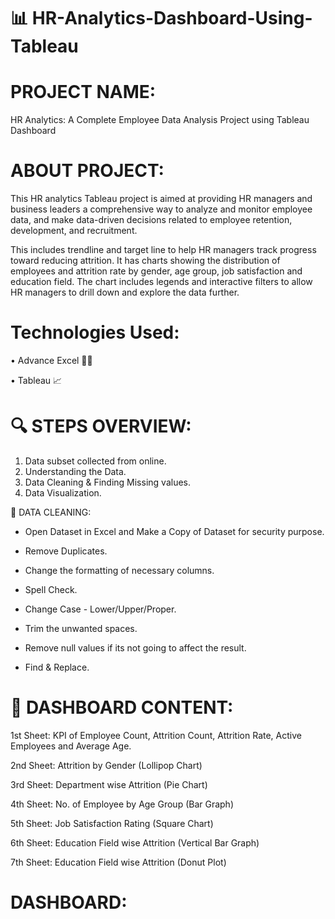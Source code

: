 # 📊 HR-Analytics-Dashboard-Using-Tableau

# PROJECT NAME:
HR Analytics: A Complete Employee Data Analysis Project using Tableau Dashboard

# ABOUT PROJECT:
This HR analytics Tableau project is aimed at providing HR managers and business leaders a comprehensive way to analyze and monitor employee data, and make data-driven decisions related to employee retention, development, and recruitment.

This includes trendline and target line to help HR managers track progress toward reducing attrition. It has charts showing the distribution of employees and attrition rate by gender, age group, job satisfaction and education field. The chart includes legends and interactive filters to allow HR managers to drill down and explore the data further.

# Technologies Used:
• Advance Excel 👨‍💻 

• Tableau 📈

# 🔍 STEPS OVERVIEW:
1. Data subset collected from online.
2. Understanding the Data.
3. Data Cleaning & Finding Missing values.
4. Data Visualization.

💼 DATA CLEANING:

* Open Dataset in Excel and Make a Copy of Dataset for security purpose.

* Remove Duplicates.

* Change the formatting of necessary columns.

* Spell Check.

* Change Case - Lower/Upper/Proper.

* Trim the unwanted spaces.

* Remove null values if its not going to affect the result.

* Find & Replace.

# 🔄 DASHBOARD CONTENT:
1st Sheet: KPI of Employee Count, Attrition Count, Attrition Rate, Active Employees and Average Age.

2nd Sheet: Attrition by Gender (Lollipop Chart)

3rd Sheet: Department wise Attrition (Pie Chart)

4th Sheet: No. of Employee by Age Group (Bar Graph)

5th Sheet: Job Satisfaction Rating (Square Chart)

6th Sheet: Education Field wise Attrition (Vertical Bar Graph)

7th Sheet: Education Field wise Attrition (Donut Plot)

# DASHBOARD:





